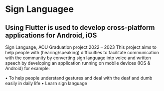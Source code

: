 # Sign Languagee

## Using Flutter is used to develop cross-platform applications for Android, iOS
Sign Language,
AOU Graduation project
2022 – 2023
This project aims to help people with (hearing/speaking)
difficulties to facilitate communication with the community by converting sign language into voice and written speech by developing an application running on mobile devices (IOS & Android) for example:

•	To help people understand gestures and deal with the deaf and dumb easily in daily life
•	Learn sign language

